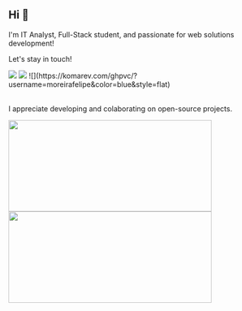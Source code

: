  ## Hi 👋

<p>I'm IT Analyst, Full-Stack student, and passionate for web solutions development!</p>

Let's stay in touch!

<div> 
    <a href = "mailto:felipe.saint@gmail.com" target ="_blank"><img     src="https://camo.githubusercontent.com/571384769c09e0c66b45e39b5be70f68f552db3e2b2311bc2064f0d4a9f5983b/68747470733a2f2f696d672e736869656c64732e696f2f62616467652f476d61696c2d4431343833363f7374796c653d666f722d7468652d6261646765266c6f676f3d676d61696c266c6f676f436f6c6f723d7768697465" data-canonical-src="https://img.shields.io/badge/Gmail-D14836?style=for-the-badge&amp;logo=gmail&amp;logoColor=white" style="max-width:100%;"></a>
        <a href="https://www.linkedin.com/in/felipen20" target="_blank"><img src="https://img.shields.io/badge/-LinkedIn-%230077B5?style=for-the-badge&logo=linkedin&logoColor=white" target="_blank"></a>
 ![](https://komarev.com/ghpvc/?username=moreirafelipe&color=blue&style=flat)
  </div>

<br>

<p>I appreciate developing and colaborating on open-source projects.</p>

<div style="display: flex; flex-wrap: nowrap;">
    <a style="text-decoration: none; list-style: none; color: #000; cursor: none;" href="https://github.com/moreirafelipe">
    <img style="text-decoration: none; list-style: none;" width="400em" height="180em" src="https://github-readme-stats.vercel.app/api?username=moreirafelipe&show_icons=true&theme=gotham&include_all_commits=true&count_private=true"/>
    <img style="text-decoration: none; list-style: none;"  width="400em" height="180em" src="https://github-readme-stats.vercel.app/api/top-langs/?username=moreirafelipe&layout=compact&langs_count=7&theme=gotham"/></a>
</div>
